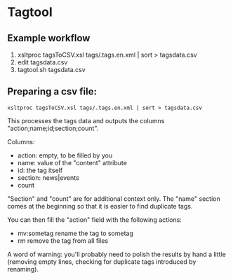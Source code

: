 # Tagtool

## Example workflow

 1. xsltproc tagsToCSV.xsl tags/.tags.en.xml | sort > tagsdata.csv
 2. edit tagsdata.csv
 3. tagtool.sh tagsdata.csv

## Preparing a csv file:

```
xsltproc tagsToCSV.xsl tags/.tags.en.xml | sort > tagsdata.csv
```

This processes the tags data and outputs the columns "action;name;id;section;count".

Columns:
 * action: empty, to be filled by you
 * name: value of the "content" attribute
 * id: the tag itself
 * section: news|events
 * count

"Section" and "count" are for additional context only.
The "name" section comes at the beginning so that it is easier to find duplicate tags.

You can then fill the "action" field with the following actions:
 * mv:sometag
   rename the tag to sometag
 * rm
   remove the tag from all files

A word of warning: you'll probably need to polish the results by hand a little
(removing empty lines, checking for duplicate tags introduced by renaming).


